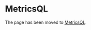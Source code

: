 # MetricsQL

The page has been moved to [MetricsQL](https://victoriametrics.github.io/MetricsQL.html).
